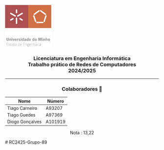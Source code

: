 <img src='media/uminho_eng.png' width="30%"/>

<h3 align="center">Licenciatura em Engenharia Informática <br> Trabalho prático de Redes de Computadores <br> 2024/2025 </h3>

---
<h3 align="center"> Colaboradores &#129309 </h2>

<div align="center">

| Nome             | Número  |
|------------------|---------|
| Tiago Carneiro   | A93207  |
| Tiago Guedes     | A97369  |
| Diogo Gonçalves  | A101919 |

Nota : 13,22

</div>
# RC2425-Grupo-89
